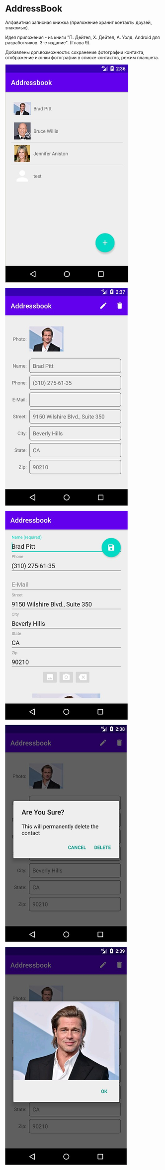 # AddressBook
Алфавитная записная книжка (приложение хранит контакты друзей, знакомых).

Идея приложения - из книги "П. Дейтел, Х. Дейтел, А. Уолд. Android для разработчиков. 3-е издание". (Глава 9).

Добавлены доп.возможности: сохранение фотографии контакта, отображение иконки фотографии в списке контактов, режим планшета.

![alt text](screenshots/addressbook1.jpg "рис.1 Главный экран.")

![alt text](screenshots/addressbook2.jpg "рис.2 Просмотр контакта.")

![alt text](screenshots/addressbook3.jpg "рис.3 Редактирование контакта.")

![alt text](screenshots/addressbook4.jpg "рис.4 Удаление контакта.")

![alt text](screenshots/addressbook5.jpg "рис.5 Просмотр фото контакта.")

